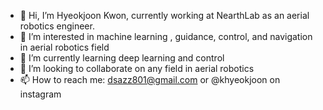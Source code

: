 - 👋 Hi, I’m Hyeokjoon Kwon, currently working at NearthLab as an aerial robotics engineer. 
- 👀 I’m interested in machine learning , guidance, control, and navigation in aerial robotics field
- 🌱 I’m currently learning deep learning and control 
- 💞️ I’m looking to collaborate on any field in aerial robotics
- 📫 How to reach me: dsazz801@gmail.com or @khyeokjoon on instagram

<!---
dsazz801/dsazz801 is a ✨ special ✨ repository because its `README.md` (this file) appears on your GitHub profile.
You can click the Preview link to take a look at your changes.
--->
